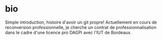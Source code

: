 # bio
Simple introduction, histoire d'avoir un git propre!
Actuellement en cours de reconversion professionnelle, je cherche un contrat de professionnalisation dans le cadre d'une licence pro DAGPi avec l'IUT de Bordeaux.
